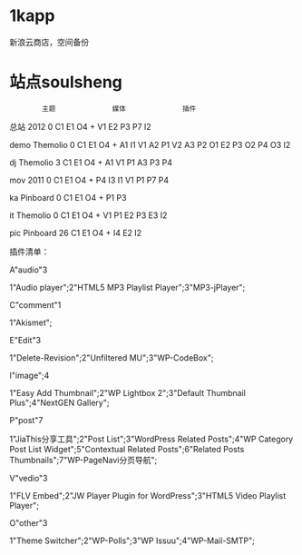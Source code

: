 1kapp
=====

新浪云商店，空间备份

站点soulsheng
=====


			主题				媒体				插件	

			                                
总站			2012			0				C1 E1 O4 + V1 E2 P3 P7 I2


demo		Themolio		0				C1 E1 O4 + A1 I1 V1 A2 P1 V2 A3 P2 O1 E2 P3 O2 P4 O3 I2

dj			Themolio 		3				C1 E1 O4 + A1 V1 P1 A3 P3 P4

mov			2011			0				C1 E1 O4 + P4 I3 I1 V1 P1 P7 P4

ka			Pinboard 		0				C1 E1 O4 + P1 P3

it			Themolio 		0				C1 E1 O4 + V1 P1 E2 P3 E3 I2

pic			Pinboard 		26				C1 E1 O4 + I4 E2 I2


插件清单：


A"audio"3

1"Audio player";2"HTML5 MP3 Playlist Player";3"MP3-jPlayer";


C"comment"1

1"Akismet";


E"Edit"3

1"Delete-Revision";2"Unfiltered MU";3"WP-CodeBox";



I"image";4

1"Easy Add Thumbnail";2"WP Lightbox 2";3"Default Thumbnail Plus";4"NextGEN Gallery";


P"post"7

1"JiaThis分享工具";2"Post List";3"WordPress Related Posts";4"WP Category Post List Widget";5"Contextual Related Posts";6"Related Posts Thumbnails";7"WP-PageNavi分页导航";


V"vedio"3

1"FLV Embed";2"JW Player Plugin for WordPress";3"HTML5 Video Playlist Player";


O"other"3

1"Theme Switcher";2"WP-Polls";3"WP Issuu";4"WP-Mail-SMTP";
